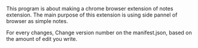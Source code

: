 This program is about making a chrome browser extension of notes extension.
The main purpose of this extension is using side pannel of browser as simple notes.

For every changes, Change version number on the manifest.json, based on the amount of edit you write.
